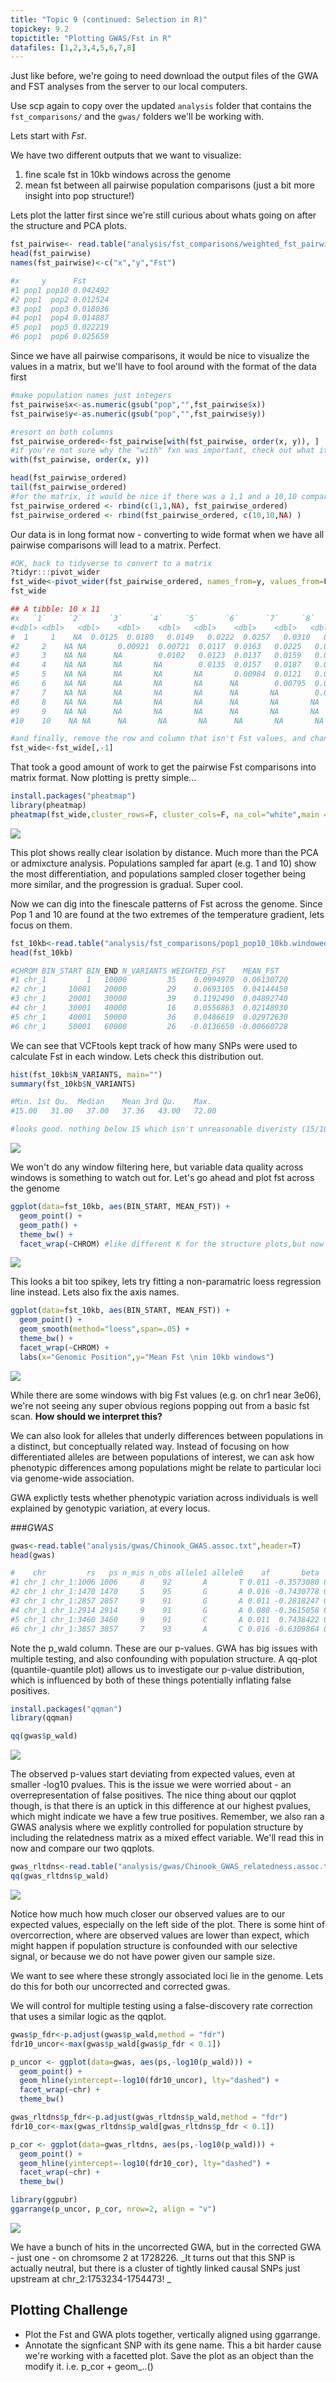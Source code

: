 ```yaml
---
title: "Topic 9 (continued: Selection in R)"
topickey: 9.2
topictitle: "Plotting GWAS/Fst in R"
datafiles: [1,2,3,4,5,6,7,8]
---
```

  
Just like before, we're going to need download the output files of the GWA and FST analyses from the server to our local computers.

Use scp again to copy over the updated `analysis` folder that contains the `fst_comparisons/` and the `gwas/` folders we'll be working with.


Lets start with *Fst*. 

We have two different outputs that we want to visualize: 
  1) fine scale fst in 10kb windows across the genome
  2) mean fst between all pairwise population comparisons (just a bit more insight into pop structure!)
  
  
Lets plot the latter first since we're still curious about whats going on after the structure and PCA plots.

```r
fst_pairwise<- read.table("analysis/fst_comparisons/weighted_fst_pairwise.txt")
head(fst_pairwise)
names(fst_pairwise)<-c("x","y","Fst")

#x     y      Fst
#1 pop1 pop10 0.042492
#2 pop1  pop2 0.012524
#3 pop1  pop3 0.018036
#4 pop1  pop4 0.014887
#5 pop1  pop5 0.022219
#6 pop1  pop6 0.025659
```
Since we have all pairwise comparisons, it would be nice to visualize the values in a matrix, but we'll have to fool around with the format of the data first
```r
#make population names just integers
fst_pairwise$x<-as.numeric(gsub("pop","",fst_pairwise$x))
fst_pairwise$y<-as.numeric(gsub("pop","",fst_pairwise$y))

#resort on both columns
fst_pairwise_ordered<-fst_pairwise[with(fst_pairwise, order(x, y)), ]
#if you're not sure why the "with" fxn was important, check out what it does below
with(fst_pairwise, order(x, y))

head(fst_pairwise_ordered)
tail(fst_pairwise_ordered)
#for the matrix, it would be nice if there was a 1,1 and a 10,10 comparison, to square things off. lets add them.
fst_pairwise_ordered <- rbind(c(1,1,NA), fst_pairwise_ordered)
fst_pairwise_ordered <- rbind(fst_pairwise_ordered, c(10,10,NA) )
```

Our data is in long format now - converting to wide format when we have all pairwise comparisons will lead to a matrix. Perfect.


```r
#OK, back to tidyverse to convert to a matrix
?tidyr:::pivot_wider
fst_wide<-pivot_wider(fst_pairwise_ordered, names_from=y, values_from=Fst)
fst_wide

## A tibble: 10 x 11
#x   `1`     `2`      `3`      `4`     `5`      `6`      `7`     `8`      `9`    `10`
#<dbl> <dbl>   <dbl>    <dbl>    <dbl>   <dbl>    <dbl>    <dbl>   <dbl>    <dbl>   <dbl>
#  1     1    NA  0.0125  0.0180   0.0149   0.0222  0.0257   0.0310   0.0423  0.0346   0.0425
#2     2    NA NA       0.00921  0.00721  0.0117  0.0163   0.0225   0.0327  0.0251   0.0360
#3     3    NA NA      NA        0.0102   0.0123  0.0137   0.0159   0.0262  0.0241   0.0271
#4     4    NA NA      NA       NA        0.0135  0.0157   0.0187   0.0282  0.0231   0.0299
#5     5    NA NA      NA       NA       NA       0.00984  0.0121   0.0244  0.0216   0.0292
#6     6    NA NA      NA       NA       NA      NA        0.00795  0.0176  0.0153   0.0216
#7     7    NA NA      NA       NA       NA      NA       NA        0.0107  0.0103   0.0182
#8     8    NA NA      NA       NA       NA      NA       NA       NA       0.00626  0.0144
#9     9    NA NA      NA       NA       NA      NA       NA       NA      NA        0.0131
#10    10    NA NA      NA       NA       NA      NA       NA       NA      NA       NA     

#and finally, remove the row and column that isn't Fst values, and change class = matrix
fst_wide<-fst_wide[,-1]
```

That took a good amount of work to get the pairwise Fst comparisons into matrix format. Now plotting is pretty simple...

```r
install.packages("pheatmap")
library(pheatmap)
pheatmap(fst_wide,cluster_rows=F, cluster_cols=F, na_col="white",main = "Pairwise Fst")
```

![](fst_1.jpeg)

This plot shows really clear isolation by distance. Much more than the PCA or admixcture analysis. 
Populations sampled far apart (e.g. 1 and 10) show the most differentiation, and populations sampled closer together being more similar, and the progression is gradual.
Super cool.

Now we can dig into the finescale patterns of Fst across the genome. Since Pop 1 and 10 are found at the two extremes of the temperature gradient, lets focus on them.
  

```r
fst_10kb<-read.table("analysis/fst_comparisons/pop1_pop10_10kb.windowed.weir.fst",header=T)
head(fst_10kb)

#CHROM BIN_START BIN_END N_VARIANTS WEIGHTED_FST    MEAN_FST
#1 chr_1         1   10000         35    0.0994970  0.06130720
#2 chr_1     10001   20000         29    0.0693105  0.04144450
#3 chr_1     20001   30000         39    0.1192490  0.04892740
#4 chr_1     30001   40000         16    0.0556863  0.02148930
#5 chr_1     40001   50000         36    0.0486619  0.02972630
#6 chr_1     50001   60000         26   -0.0136650 -0.00660728
```

We can see that VCFtools kept track of how many SNPs were used to calculate Fst in each window. Lets check this distribution out.

```r
hist(fst_10kb$N_VARIANTS, main="")
summary(fst_10kb$N_VARIANTS) 

#Min. 1st Qu.  Median    Mean 3rd Qu.    Max. 
#15.00   31.00   37.00   37.36   43.00   72.00 

#looks good. nothing below 15 which isn't unreasonable diveristy (15/10000 = 0.0015)
```
![](fst_2.jpeg)


We won't do any window filtering here, but variable data quality across windows is something to watch out for. Let's go ahead and plot fst across the genome

```r
ggplot(data=fst_10kb, aes(BIN_START, MEAN_FST)) +
  geom_point() +
  geom_path() +
  theme_bw() +
  facet_wrap(~CHROM) #like different K for the structure plots,but now we want fst by chromosome
```
![](fst_3.jpeg)

This looks a bit too spikey, lets try fitting a non-paramatric loess regression line instead. Lets also fix the axis names.
```r
ggplot(data=fst_10kb, aes(BIN_START, MEAN_FST)) +
  geom_point() +
  geom_smooth(method="loess",span=.05) +
  theme_bw() +
  facet_wrap(~CHROM) +
  labs(x="Genomic Position",y="Mean Fst \nin 10kb windows")

```
![](fst_4.jpeg)


While there are some windows with big Fst values (e.g. on chr1 near 3e06), we're not seeing any super obvious regions popping out from a basic fst scan. **How should we interpret this?**

We can also look for alleles that underly differences between populations in a distinct, but conceptually related way. Instead of focusing on how differentiated alleles are between populations of interest, we can ask how phenotypic differences among populations might be relate to particular loci via genome-wide association.

GWA explictly tests whether phenotypic variation across individuals is well explained by genotypic variation, at every locus.

###*GWAS*

```r
gwas<-read.table("analysis/gwas/Chinook_GWAS.assoc.txt",header=T)
head(gwas)

#    chr         rs   ps n_mis n_obs allele1 allele0    af       beta        se    p_wald     p_fdr
#1 chr_1 chr_1:1006 1006     8    92       A       T 0.011 -0.3573080 0.5302345 0.5019816 0.8086090
#2 chr_1 chr_1:1470 1470     5    95       G       A 0.016 -0.7430778 0.4713674 0.1181495 0.5570746
#3 chr_1 chr_1:2857 2857     9    91       G       A 0.011 -0.2818247 0.7553201 0.7098653 0.9062662
#4 chr_1 chr_1:2914 2914     9    91       G       A 0.088 -0.3615058 0.2385600 0.1328986 0.5727862
#5 chr_1 chr_1:3460 3460     9    91       C       A 0.011  0.7438422 0.5261554 0.1606097 0.6044356
#6 chr_1 chr_1:3857 3857     7    93       A       C 0.016 -0.6309864 0.4731316 0.1854139 0.6234073
```
Note the p_wald column. These are our p-values. GWA has big issues with multiple testing, and also confounding with population structure.
A qq-plot (quantile-quantile plot) allows us to investigate our p-value distribution, which is influenced by both of these things potentially inflating false positives.

```r
install.packages("qqman")
library(qqman)

qq(gwas$p_wald)
```

![](gwas_1.jpeg)

The observed p-values start deviating from expected values, even at smaller -log10 pvalues. This is the issue we were worried about - an overrepresentation of false positives. 
The nice thing about our qqplot though, is that there is an uptick in this difference at our highest pvalues, which might indicate we have a few true positives.
Remember, we also ran a GWAS analysis where we explitly controlled for population structure by including the relatedness matrix as a mixed effect variable. We'll read this in now and compare our two qqplots.

```r
gwas_rltdns<-read.table("analysis/gwas/Chinook_GWAS_relatedness.assoc.txt",header=T)
qq(gwas_rltdns$p_wald)

```

![](gwas_2.jpeg)

Notice how much how much closer our observed values are to our expected values, especially on the left side of the plot. There is some hint of overcorrection, where are observed values are lower than expect, which might happen if population structure is confounded with our selective signal, or because we do not have power given our sample size.

We want to see where these strongly associated loci lie in the genome. Lets do this for both our uncorrected and corrected gwas. 

We will control for multiple testing using a false-discovery rate correction that uses a similar logic as the qqplot.

```r
gwas$p_fdr<-p.adjust(gwas$p_wald,method = "fdr")
fdr10_uncor<-max(gwas$p_wald[gwas$p_fdr < 0.1])

p_uncor <- ggplot(data=gwas, aes(ps,-log10(p_wald))) +
  geom_point() +
  geom_hline(yintercept=-log10(fdr10_uncor), lty="dashed") +
  facet_wrap(~chr) +
  theme_bw()

gwas_rltdns$p_fdr<-p.adjust(gwas_rltdns$p_wald,method = "fdr")
fdr10_cor<-max(gwas_rltdns$p_wald[gwas_rltdns$p_fdr < 0.1])

p_cor <- ggplot(data=gwas_rltdns, aes(ps,-log10(p_wald))) +
  geom_point() +
  geom_hline(yintercept=-log10(fdr10_cor), lty="dashed") +
  facet_wrap(~chr) +
  theme_bw()

library(ggpubr)
ggarrange(p_uncor, p_cor, nrow=2, align = "v")
```

![](gwas_3.jpeg)


We have a bunch of hits in the uncorrected GWA, but in the corrected GWA - just one - on chromsome 2 at 1728226.
_It turns out that this  SNP is actually neutral, but there is a cluster of tightly linked causal SNPs just upstream at chr_2:1753234-1754473!
_

Plotting Challenge
-------------------
 - Plot the Fst and GWA plots together, vertically aligned using ggarrange.
 - Annotate the signficant SNP with its gene name. This a bit harder cause we're working with a facetted plot. Save the plot as an object than the modify it.
 i.e. p_cor + geom_..()





